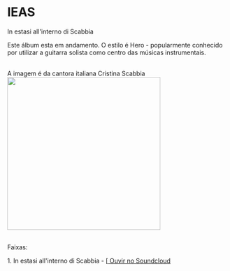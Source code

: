 # IEAS
In estasi all'interno di Scabbia

Este álbum esta em andamento. O estilo é Hero - popularmente conhecido por utilizar a guitarra solista como centro das músicas instrumentais.<BR>
<br>


A imagem é da cantora italiana Cristina Scabbia<br>
<img src="https://s1.postimg.org/7bskazj28f/IEAS.jpg" width="350" heigth="350"/>
<br>
<br>

<p>Faixas: </p>
<p>1. In estasi all'interno di Scabbia - [<a href="https://soundcloud.com/kcemal-kesabel/in-estasi-allinterno-di-scabbia"> Ouvir no Soundcloud</a></p>
